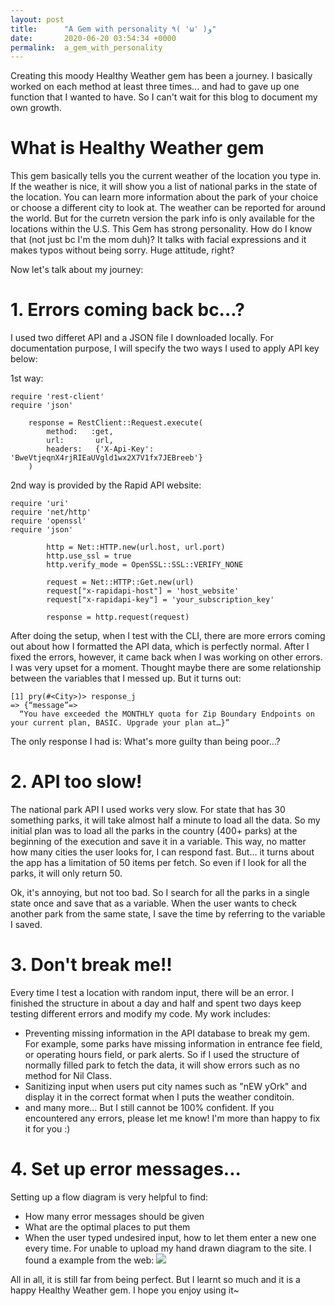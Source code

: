 ```yaml
---
layout: post
title:      "A Gem with personality ٩( 'ω' )و"
date:       2020-06-20 03:54:34 +0000
permalink:  a_gem_with_personality
---
```



Creating this moody Healthy Weather gem has been a journey. I basically worked on each method at least three times... and had to gave up one function that I wanted to have. So I can't wait for this blog to document my own growth.


# What is Healthy Weather gem
This gem basically tells you the current weather of the location you type in. If the weather is nice, it will show you a list of national parks in the state of the location. You can learn more information about the park of your choice or choose a different city to look at.
The weather can be reported for around the world. But for the curretn version the park info is only available for the locations within the U.S.
This Gem has strong personality. How do I know that (not just bc I'm the mom duh)? It talks with facial expressions and it makes typos without being sorry. Huge attitude, right?


Now let's talk about my journey:
# 1. Errors coming back bc...?
I used two differet API and a JSON file I downloaded locally. For documentation purpose, I will specify the two ways I used to apply API key below:

1st way:
```
require 'rest-client'
require 'json'

    response = RestClient::Request.execute(
        method:   :get,
        url:       url,
        headers:   {'X-Api-Key': 'BweVtjeqnX4rjRIEaUVgld1wx2X7V1fx7JEBreeb'}
    )
```


2nd way is provided by the Rapid API website:
```
require 'uri'
require 'net/http'
require 'openssl'
require 'json'

        http = Net::HTTP.new(url.host, url.port)
        http.use_ssl = true
        http.verify_mode = OpenSSL::SSL::VERIFY_NONE
        
        request = Net::HTTP::Get.new(url)
        request["x-rapidapi-host"] = 'host_website'
        request["x-rapidapi-key"] = 'your_subscription_key'
        
        response = http.request(request)
```

After doing the setup, when I test with the CLI, there are more errors coming out about how I formatted the API data, which is perfectly normal. After I fixed the errors, however, it came back when I was working on other errors. I was very upset for a moment. Thought maybe there are some relationship between the variables that I messed up. But it turns out:

```
[1] pry(#<City>)> response_j
=> {“message”=>
  “You have exceeded the MONTHLY quota for Zip Boundary Endpoints on your current plan, BASIC. Upgrade your plan at…}”
```

The only response I had is: What's more guilty than being poor...?


# 2. API too slow!
The national park API I used works very slow. For state that has 30 something parks, it will take almost half a minute to load all the data. So my initial plan was to load all the parks in the country (400+ parks) at the beginning of the execution and save it in a variable. This way, no matter how many cities the user looks for, I can respond fast.
But... it turns about the app has a limitation of 50 items per fetch. So even if I look for all the parks, it will only return 50.

Ok, it's annoying, but not too bad. So I search for all the parks in a single state once and save that as a variable. When the user wants to check another park from the same state, I save the time by referring to the variable I saved.


# 3. Don't break me!!
Every time I test a location with random input, there will be an error. I finished the structure in about a day and half and spent two days keep testing different errors and modify my code. My work includes:
 - Preventing missing information in the API database to break my gem. For example, some parks have missing information in entrance fee field, or operating hours field, or park alerts. So if I used the structure of normally filled park to fetch the data, it will show errors such as no method for Nil Class.
 - Sanitizing input when users put city names such as "nEW yOrk" and display it in the correct format when I puts the weather conditoin.
 - and many more... 
 But I still cannot be 100% confident. If you encountered any errors, please let me know! I'm more than happy to fix it for you :)


# 4. Set up error messages...
Setting up a flow diagram is very helpful to find:
 - How many error messages should be given
 - What are the optimal places to put them
 - When the user typed undesired input, how to let them enter a new one every time.
For unable to upload my hand drawn diagram to the site. I found a example from the web:
![](https://i.pinimg.com/originals/8a/de/ec/8adeec11292e6cf4c626d3c34b9919d4.png)


All in all, it is still far from being perfect. But I learnt so much and it is a happy Healthy Weather gem. I hope you enjoy using it~
